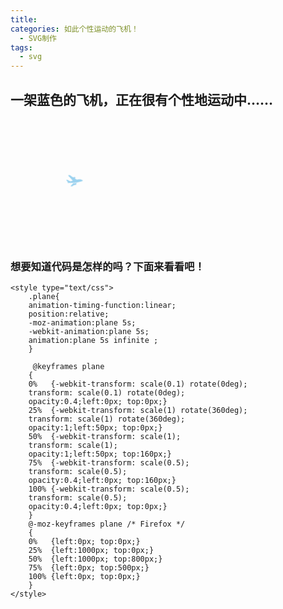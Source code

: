 ```yaml
---
title: 
categories: 如此个性运动的飞机！
  - SVG制作
tags:
  - svg
---
```


## 一架蓝色的飞机，正在很有个性地运动中……


<head>
<svg class="plane" t="1562227160003" class="icon" viewBox="0 0 1582 1024" version="1.1" xmlns="http://www.w3.org/2000/svg" p-id="11134" width="200" height="200"><path d="M580.732121 1020.152242c-21.131636 3.599515-37.112242-19.393939-26.127515-38.105212l170.883879-290.940121 114.563879-30.409697c37.236364-9.774545 121.080242-43.752727 213.984969-83.471515 13.901576-5.988848 25.755152 11.884606 14.770425 22.341818l-72.486788 69.56994a51.324121 51.324121 0 0 1 48.438303 30.72 51.075879 51.075879 0 0 1-26.437818 67.335757l-192.698182 84.495515c-48.593455 61.47103-102.710303 129.830788-130.699637 143.918546-12.008727 6.17503-25.258667 9.929697-39.315394 12.35006l-74.876121 12.194909zM208.896 704.853333c-21.286788 33.512727 7.912727 79.499636 59.081697 58.554182l559.879758-148.883394c87.226182-23.179636 478.611394-200.083394 559.321212-240.950303 33.82303-13.901576 205.948121-101.34497 178.796606-154.748121-20.417939-40.866909-76.955152-35.033212-144.942546-41.053091-52.565333-4.437333-107.333818-18.525091-144.942545-8.564364-95.666424 25.072485-193.536 60.602182-291.281455 102.524122L752.484848 202.162424l26.437819-11.32606a61.502061 61.502061 0 0 0 32.457697-80.554667 61.222788 61.222788 0 0 0-80.523637-32.457697l-148.231757 63.208727L279.645091 12.753455C253.393455 1.768727 226.583273 0 199.835152 9.836606L100.196848 46.235152a17.035636 17.035636 0 0 0-4.468363 30.223515l538.903273 369.912242a6702.917818 6702.917818 0 0 0-212.774788 123.500606l-298.821818-66.808242a122.84897 122.84897 0 0 0-68.173576 3.785697l-25.258667 8.564363a17.035636 17.035636 0 0 0-5.15103 29.540849l184.444121 159.899151z" p-id="11135" fill="#1296db"></path></svg>

<style type="text/css">  
    .plane{  
    animation-timing-function:linear; 
    position:relative;
    -moz-animation:plane 5s; 
    -webkit-animation:plane 5s; 
    animation:plane 5s infinite ;
    }  

     @keyframes plane
    {
	0%   {-webkit-transform: scale(0.1) rotate(0deg);
    transform: scale(0.1) rotate(0deg);
    opacity:0.4;left:0px; top:0px;}
	25%  {-webkit-transform: scale(1) rotate(360deg);
    transform: scale(1) rotate(360deg);
    opacity:1;left:50px; top:0px;}
	50%  {-webkit-transform: scale(1);
    transform: scale(1);
    opacity:1;left:50px; top:80px;}
	75%  {-webkit-transform: scale(0.5);
    transform: scale(0.5);
    opacity:0.4;left:0px; top:80px;}
	100% {-webkit-transform: scale(0.5);
    transform: scale(0.5);
    opacity:0.4;left:0px; top:0px;}
    }
    @-moz-keyframes plane /* Firefox */
    {
    0%   {left:0px; top:0px;}
    25%  {left:1000px; top:0px;}
    50%  {left:1000px; top:800px;}
    75%  {left:0px; top:500px;}
    100% {left:0px; top:0px;}
    }
</style>


</head>






### 想要知道代码是怎样的吗？下面来看看吧！

```
<style type="text/css">  
    .plane{  
    animation-timing-function:linear; 
    position:relative;
    -moz-animation:plane 5s; 
    -webkit-animation:plane 5s; 
    animation:plane 5s infinite ;
    }  

     @keyframes plane
    {
	0%   {-webkit-transform: scale(0.1) rotate(0deg);
    transform: scale(0.1) rotate(0deg);
    opacity:0.4;left:0px; top:0px;}
	25%  {-webkit-transform: scale(1) rotate(360deg);
    transform: scale(1) rotate(360deg);
    opacity:1;left:50px; top:0px;}
	50%  {-webkit-transform: scale(1);
    transform: scale(1);
    opacity:1;left:50px; top:160px;}
	75%  {-webkit-transform: scale(0.5);
    transform: scale(0.5);
    opacity:0.4;left:0px; top:160px;}
	100% {-webkit-transform: scale(0.5);
    transform: scale(0.5);
    opacity:0.4;left:0px; top:0px;}
    }
    @-moz-keyframes plane /* Firefox */
    {
    0%   {left:0px; top:0px;}
    25%  {left:1000px; top:0px;}
    50%  {left:1000px; top:800px;}
    75%  {left:0px; top:500px;}
    100% {left:0px; top:0px;}
    }
</style>
```